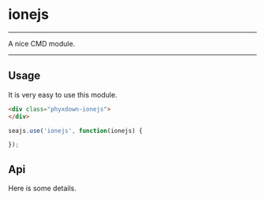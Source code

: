 # ionejs

---

A nice CMD module.

---

## Usage

It is very easy to use this module.

````html
<div class="phyxdown-ionejs">
</div>
````

```javascript
seajs.use('ionejs', function(ionejs) {

});
```

## Api

Here is some details.
